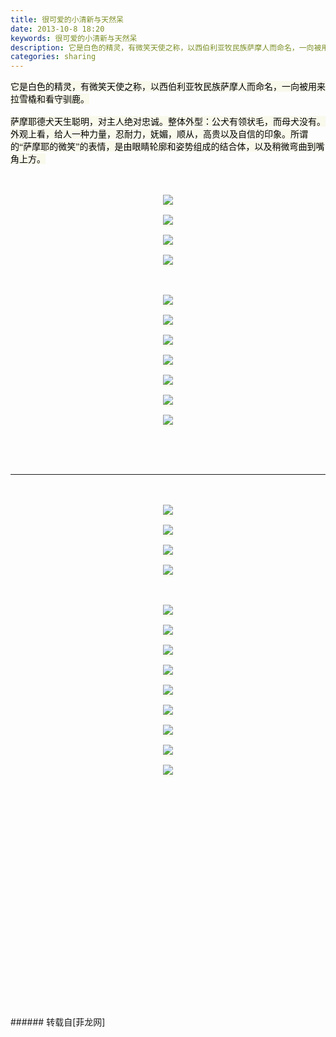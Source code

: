 ```yaml
---
title: 很可爱的小清新与天然呆
date: 2013-10-8 18:20
keywords: 很可爱的小清新与天然呆
description: 它是白色的精灵，有微笑天使之称，以西伯利亚牧民族萨摩人而命名，一向被用来拉雪橇和看守驯鹿。萨摩耶德犬天生聪明，对主人绝对忠诚。整体外型：公犬有领状毛，而母犬没有。外观上看，给人一种力量，忍耐力，妩媚，顺从，高贵以及自信的印象。所谓的“萨摩耶的微笑”的表情，是由眼睛轮廓和姿势组成的结合体，以及稍微弯曲到嘴角上方。
categories: sharing
---
```

<td class="t_f" id="postmessage_60857">

<font style="color:rgb(0, 0, 0)"><font style="background-color:rgb(249, 249, 236)"><font face="Tahoma">它是白色的精灵，有微笑天使之称，以西伯利亚牧民族萨摩人而命名，一向被用来拉雪橇和看守驯鹿。<br/>
<br/>
萨摩耶德犬天生聪明，对主人绝对忠诚。整体外型：公犬有领状毛，而母犬没有。外观上看，给人一种力量，忍耐力，妩媚，顺从，高贵以及自信的印象。所谓的“萨摩耶的微笑”的表情，是由眼睛轮廓和姿势组成的结合体，以及稍微弯曲到嘴角上方。</font></font></font><br/>
<br/>
<br/>
<div align="center"><font style="color:rgb(0, 0, 0)"><font style="background-color:rgb(249, 249, 236)"><font face="Tahoma">

<img aid="24233" data-cf-modified-a3b9facfb07c1998b5339c49-="" file="data/attachment/forum/201310/08/181540puzrmw9suj5eurjy.jpg.thumb.jpg" id="aimg_24233" inpost="1" onclick="" onmouseover="" src="http://www.flw.ph/data/attachment/forum/201310/08/181540puzrmw9suj5eurjy.jpg" style="cursor:pointer" zoomfile="data/attachment/forum/201310/08/181540puzrmw9suj5eurjy.jpg"/>


<br/>
<br/>

<img aid="24234" data-cf-modified-a3b9facfb07c1998b5339c49-="" file="data/attachment/forum/201310/08/181541qvexj8x9k0r191es.jpg.thumb.jpg" id="aimg_24234" inpost="1" onclick="" onmouseover="" src="http://www.flw.ph/data/attachment/forum/201310/08/181541qvexj8x9k0r191es.jpg" style="cursor:pointer" zoomfile="data/attachment/forum/201310/08/181541qvexj8x9k0r191es.jpg"/>


<br/>
<br/>

<img aid="24235" data-cf-modified-a3b9facfb07c1998b5339c49-="" file="data/attachment/forum/201310/08/181544kffntoqfepm5tem5.jpg.thumb.jpg" id="aimg_24235" inpost="1" onclick="" onmouseover="" src="http://www.flw.ph/data/attachment/forum/201310/08/181544kffntoqfepm5tem5.jpg" style="cursor:pointer" zoomfile="data/attachment/forum/201310/08/181544kffntoqfepm5tem5.jpg"/>


<br/>
<br/>

<img aid="24236" data-cf-modified-a3b9facfb07c1998b5339c49-="" file="data/attachment/forum/201310/08/181546cjglljbjqsv1bnk9.jpg.thumb.jpg" id="aimg_24236" inpost="1" onclick="" onmouseover="" src="http://www.flw.ph/data/attachment/forum/201310/08/181546cjglljbjqsv1bnk9.jpg" style="cursor:pointer" zoomfile="data/attachment/forum/201310/08/181546cjglljbjqsv1bnk9.jpg"/>


<br/>
<br/>
<br/>
<br/>

<img aid="24237" data-cf-modified-a3b9facfb07c1998b5339c49-="" file="data/attachment/forum/201310/08/181547b016i5dfia5hdtf5.jpg.thumb.jpg" id="aimg_24237" inpost="1" onclick="" onmouseover="" src="http://www.flw.ph/data/attachment/forum/201310/08/181547b016i5dfia5hdtf5.jpg" style="cursor:pointer" zoomfile="data/attachment/forum/201310/08/181547b016i5dfia5hdtf5.jpg"/>


<br/>
<br/>

<img aid="24238" data-cf-modified-a3b9facfb07c1998b5339c49-="" file="data/attachment/forum/201310/08/181549fxnmnmr1x4mnm8n8.jpg.thumb.jpg" id="aimg_24238" inpost="1" onclick="" onmouseover="" src="http://www.flw.ph/data/attachment/forum/201310/08/181549fxnmnmr1x4mnm8n8.jpg" style="cursor:pointer" zoomfile="data/attachment/forum/201310/08/181549fxnmnmr1x4mnm8n8.jpg"/>


<br/>
<br/>

<img aid="24239" data-cf-modified-a3b9facfb07c1998b5339c49-="" file="data/attachment/forum/201310/08/181550n2pntfp9pz3sqpk3.jpg.thumb.jpg" id="aimg_24239" inpost="1" onclick="" onmouseover="" src="http://www.flw.ph/data/attachment/forum/201310/08/181550n2pntfp9pz3sqpk3.jpg" style="cursor:pointer" zoomfile="data/attachment/forum/201310/08/181550n2pntfp9pz3sqpk3.jpg"/>


<br/>
<br/>

<img aid="24240" data-cf-modified-a3b9facfb07c1998b5339c49-="" file="data/attachment/forum/201310/08/181553w0nxdrxs3370i32a.jpg.thumb.jpg" id="aimg_24240" inpost="1" onclick="" onmouseover="" src="http://www.flw.ph/data/attachment/forum/201310/08/181553w0nxdrxs3370i32a.jpg" style="cursor:pointer" zoomfile="data/attachment/forum/201310/08/181553w0nxdrxs3370i32a.jpg"/>


<br/>
<br/>

<img aid="24241" data-cf-modified-a3b9facfb07c1998b5339c49-="" file="data/attachment/forum/201310/08/181555j55rvxrpdoovpszg.jpg.thumb.jpg" id="aimg_24241" inpost="1" onclick="" onmouseover="" src="http://www.flw.ph/data/attachment/forum/201310/08/181555j55rvxrpdoovpszg.jpg" style="cursor:pointer" zoomfile="data/attachment/forum/201310/08/181555j55rvxrpdoovpszg.jpg"/>


<br/>
<br/>

<img aid="24242" data-cf-modified-a3b9facfb07c1998b5339c49-="" file="data/attachment/forum/201310/08/181557zicjdk3jbducsjiz.jpg.thumb.jpg" id="aimg_24242" inpost="1" onclick="" onmouseover="" src="http://www.flw.ph/data/attachment/forum/201310/08/181557zicjdk3jbducsjiz.jpg" style="cursor:pointer" zoomfile="data/attachment/forum/201310/08/181557zicjdk3jbducsjiz.jpg"/>


<br/>
<br/>

<img aid="24243" data-cf-modified-a3b9facfb07c1998b5339c49-="" file="data/attachment/forum/201310/08/181559ntb12oz8c23tx21f.jpg.thumb.jpg" id="aimg_24243" inpost="1" onclick="" onmouseover="" src="http://www.flw.ph/data/attachment/forum/201310/08/181559ntb12oz8c23tx21f.jpg" style="cursor:pointer" zoomfile="data/attachment/forum/201310/08/181559ntb12oz8c23tx21f.jpg"/>


</font></font></font></div><br/>
<br/>
<br/>
<hr class="l"/><br/>
<br/>
<div align="center"><font style="color:rgb(0, 0, 0)"><font style="background-color:rgb(249, 249, 236)"><font face="Tahoma">

<img aid="24244" data-cf-modified-a3b9facfb07c1998b5339c49-="" file="data/attachment/forum/201310/08/181601ueru862sy3jnfoxu.jpg.thumb.jpg" id="aimg_24244" inpost="1" onclick="" onmouseover="" src="http://www.flw.ph/data/attachment/forum/201310/08/181601ueru862sy3jnfoxu.jpg" style="cursor:pointer" zoomfile="data/attachment/forum/201310/08/181601ueru862sy3jnfoxu.jpg"/>


<br/>
<br/>

<img aid="24245" data-cf-modified-a3b9facfb07c1998b5339c49-="" file="data/attachment/forum/201310/08/181603talomxazxq09el0f.jpg.thumb.jpg" id="aimg_24245" inpost="1" onclick="" onmouseover="" src="http://www.flw.ph/data/attachment/forum/201310/08/181603talomxazxq09el0f.jpg" style="cursor:pointer" zoomfile="data/attachment/forum/201310/08/181603talomxazxq09el0f.jpg"/>


<br/>
<br/>

<img aid="24246" data-cf-modified-a3b9facfb07c1998b5339c49-="" file="data/attachment/forum/201310/08/181605fm0ff66j8sds3skk.jpg.thumb.jpg" id="aimg_24246" inpost="1" onclick="" onmouseover="" src="http://www.flw.ph/data/attachment/forum/201310/08/181605fm0ff66j8sds3skk.jpg" style="cursor:pointer" zoomfile="data/attachment/forum/201310/08/181605fm0ff66j8sds3skk.jpg"/>


<br/>
<br/>

<img aid="24247" data-cf-modified-a3b9facfb07c1998b5339c49-="" file="data/attachment/forum/201310/08/181607xxsekesxeqeexkz5.jpg.thumb.jpg" id="aimg_24247" inpost="1" onclick="" onmouseover="" src="http://www.flw.ph/data/attachment/forum/201310/08/181607xxsekesxeqeexkz5.jpg" style="cursor:pointer" zoomfile="data/attachment/forum/201310/08/181607xxsekesxeqeexkz5.jpg"/>


<br/>
<br/>
<br/>
<br/>

<img aid="24249" data-cf-modified-a3b9facfb07c1998b5339c49-="" file="data/attachment/forum/201310/08/181611f85v2ov28x81oo2o.jpg.thumb.jpg" id="aimg_24249" inpost="1" onclick="" onmouseover="" src="http://www.flw.ph/data/attachment/forum/201310/08/181611f85v2ov28x81oo2o.jpg" style="cursor:pointer" zoomfile="data/attachment/forum/201310/08/181611f85v2ov28x81oo2o.jpg"/>


<br/>
<br/>

<img aid="24250" data-cf-modified-a3b9facfb07c1998b5339c49-="" file="data/attachment/forum/201310/08/181612c9rqeittk996goc1.jpg.thumb.jpg" id="aimg_24250" inpost="1" onclick="" onmouseover="" src="http://www.flw.ph/data/attachment/forum/201310/08/181612c9rqeittk996goc1.jpg" style="cursor:pointer" zoomfile="data/attachment/forum/201310/08/181612c9rqeittk996goc1.jpg"/>


<br/>
<br/>

<img aid="24251" data-cf-modified-a3b9facfb07c1998b5339c49-="" file="data/attachment/forum/201310/08/181614jdrgr3yadpd45qqq.jpg.thumb.jpg" id="aimg_24251" inpost="1" onclick="" onmouseover="" src="http://www.flw.ph/data/attachment/forum/201310/08/181614jdrgr3yadpd45qqq.jpg" style="cursor:pointer" zoomfile="data/attachment/forum/201310/08/181614jdrgr3yadpd45qqq.jpg"/>


<br/>
<br/>

<img aid="24252" data-cf-modified-a3b9facfb07c1998b5339c49-="" file="data/attachment/forum/201310/08/181616tubuo3p3bob9zpcc.jpg.thumb.jpg" id="aimg_24252" inpost="1" onclick="" onmouseover="" src="http://www.flw.ph/data/attachment/forum/201310/08/181616tubuo3p3bob9zpcc.jpg" style="cursor:pointer" zoomfile="data/attachment/forum/201310/08/181616tubuo3p3bob9zpcc.jpg"/>


<br/>
<br/>

<img aid="24253" data-cf-modified-a3b9facfb07c1998b5339c49-="" file="data/attachment/forum/201310/08/181618hvt8cvvtc5znvydv.jpg.thumb.jpg" id="aimg_24253" inpost="1" onclick="" onmouseover="" src="http://www.flw.ph/data/attachment/forum/201310/08/181618hvt8cvvtc5znvydv.jpg" style="cursor:pointer" zoomfile="data/attachment/forum/201310/08/181618hvt8cvvtc5znvydv.jpg"/>


<br/>
<br/>

<img aid="24254" data-cf-modified-a3b9facfb07c1998b5339c49-="" file="data/attachment/forum/201310/08/181620zih4dught2bp4d34.jpg.thumb.jpg" id="aimg_24254" inpost="1" onclick="" onmouseover="" src="http://www.flw.ph/data/attachment/forum/201310/08/181620zih4dught2bp4d34.jpg" style="cursor:pointer" zoomfile="data/attachment/forum/201310/08/181620zih4dught2bp4d34.jpg"/>


<br/>
<br/>

<img aid="24255" data-cf-modified-a3b9facfb07c1998b5339c49-="" file="data/attachment/forum/201310/08/181622rg3aqqcqggvzzj0d.jpg.thumb.jpg" id="aimg_24255" inpost="1" onclick="" onmouseover="" src="http://www.flw.ph/data/attachment/forum/201310/08/181622rg3aqqcqggvzzj0d.jpg" style="cursor:pointer" zoomfile="data/attachment/forum/201310/08/181622rg3aqqcqggvzzj0d.jpg"/>


<br/>
<br/>

<img aid="24256" data-cf-modified-a3b9facfb07c1998b5339c49-="" file="data/attachment/forum/201310/08/181623hw0doep001b1jot8.jpg.thumb.jpg" id="aimg_24256" inpost="1" onclick="" onmouseover="" src="http://www.flw.ph/data/attachment/forum/201310/08/181623hw0doep001b1jot8.jpg" style="cursor:pointer" zoomfile="data/attachment/forum/201310/08/181623hw0doep001b1jot8.jpg"/>


<br/>
<br/>

<img aid="24257" data-cf-modified-a3b9facfb07c1998b5339c49-="" file="data/attachment/forum/201310/08/181624ag5p03awz93g9a92.jpg.thumb.jpg" id="aimg_24257" inpost="1" onclick="" onmouseover="" src="http://www.flw.ph/data/attachment/forum/201310/08/181624ag5p03awz93g9a92.jpg" style="cursor:pointer" zoomfile="data/attachment/forum/201310/08/181624ag5p03awz93g9a92.jpg"/>


<br/>
<br/>
<br/>
<br/>
<br/>
<br/>
<br/>
<br/>
<br/>
<br/>
<br/>
<br/>
<br/>
<br/>
<br/>
<br/>
<br/>
<br/>
<br/>
<br/>
<br/>
<br/>
<br/>
<br/>
</font></font></font></div><br/>
</td>
###### 转载自[菲龙网]